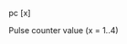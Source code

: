 <span style='color:var(--vscode-symbolIcon-methodForeground);'>pc</span> [<span style='color:var(--vscode-symbolIcon-variableForeground);'>x</span>] 

Pulse counter value (x = 1..4)
